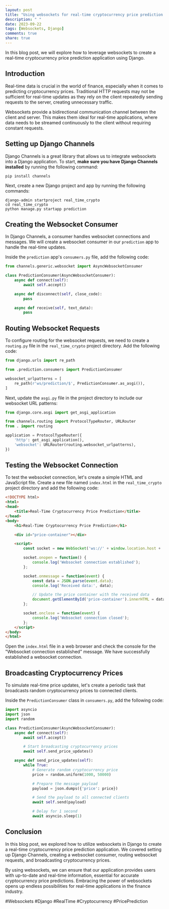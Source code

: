 ```yaml
---
layout: post
title: "Using websockets for real-time cryptocurrency price prediction in Django"
description: " "
date: 2023-09-22
tags: [Websockets, Django]
comments: true
share: true
---
```


In this blog post, we will explore how to leverage websockets to create a real-time cryptocurrency price prediction application using Django.

## Introduction
Real-time data is crucial in the world of finance, especially when it comes to predicting cryptocurrency prices. Traditional HTTP requests may not be sufficient for real-time updates as they rely on the client repeatedly sending requests to the server, creating unnecessary traffic.

Websockets provide a bidirectional communication channel between the client and server. This makes them ideal for real-time applications, where data needs to be streamed continuously to the client without requiring constant requests.

## Setting up Django Channels
Django Channels is a great library that allows us to integrate websockets into a Django application. To start, **make sure you have Django Channels installed** by running the following command:

```
pip install channels
```

Next, create a new Django project and app by running the following commands:

```
django-admin startproject real_time_crypto
cd real_time_crypto
python manage.py startapp prediction
```

## Creating the Websocket Consumer
In Django Channels, a consumer handles websocket connections and messages. We will create a websocket consumer in our `prediction` app to handle the real-time updates.

Inside the `prediction` app's `consumers.py` file, add the following code:

```python
from channels.generic.websocket import AsyncWebsocketConsumer

class PredictionConsumer(AsyncWebsocketConsumer):
    async def connect(self):
        await self.accept()

    async def disconnect(self, close_code):
        pass

    async def receive(self, text_data):
        pass
```

## Routing Websocket Requests
To configure routing for the websocket requests, we need to create a `routing.py` file in the `real_time_crypto` project directory. Add the following code:

```python
from django.urls import re_path

from .prediction.consumers import PredictionConsumer

websocket_urlpatterns = [
    re_path(r'ws/prediction/$', PredictionConsumer.as_asgi()),
]
```

Next, update the `asgi.py` file in the project directory to include our websocket URL patterns:

```python
from django.core.asgi import get_asgi_application

from channels.routing import ProtocolTypeRouter, URLRouter
from . import routing

application = ProtocolTypeRouter({
    'http': get_asgi_application(),
    'websocket': URLRouter(routing.websocket_urlpatterns),
})
```

## Testing the Websocket Connection
To test the websocket connection, let's create a simple HTML and JavaScript file. Create a new file named `index.html` in the `real_time_crypto` project directory and add the following code:

```html
<!DOCTYPE html>
<html>
<head>
    <title>Real-Time Cryptocurrency Price Prediction</title>
</head>
<body>
    <h1>Real-Time Cryptocurrency Price Prediction</h1>

    <div id="price-container"></div>

    <script>
        const socket = new WebSocket('ws://' + window.location.host + '/ws/prediction/');

        socket.onopen = function() {
            console.log('Websocket connection established');
        };

        socket.onmessage = function(event) {
            const data = JSON.parse(event.data);
            console.log('Received data:', data);

            // Update the price container with the received data
            document.getElementById('price-container').innerHTML = data.price;
        };

        socket.onclose = function(event) {
            console.log('Websocket connection closed');
        };
    </script>
</body>
</html>
```

Open the `index.html` file in a web browser and check the console for the "Websocket connection established" message. We have successfully established a websocket connection.

## Broadcasting Cryptocurrency Prices
To simulate real-time price updates, let's create a periodic task that broadcasts random cryptocurrency prices to connected clients.

Inside the `PredictionConsumer` class in `consumers.py`, add the following code:

```python
import asyncio
import json
import random

class PredictionConsumer(AsyncWebsocketConsumer):
    async def connect(self):
        await self.accept()

        # Start broadcasting cryptocurrency prices
        await self.send_price_updates()

    async def send_price_updates(self):
        while True:
            # Generate random cryptocurrency price
            price = random.uniform(1000, 50000)

            # Prepare the message payload
            payload = json.dumps({'price': price})

            # Send the payload to all connected clients
            await self.send(payload)

            # Delay for 1 second
            await asyncio.sleep(1)
```

## Conclusion
In this blog post, we explored how to utilize websockets in Django to create a real-time cryptocurrency price prediction application. We covered setting up Django Channels, creating a websocket consumer, routing websocket requests, and broadcasting cryptocurrency prices.

By using websockets, we can ensure that our application provides users with up-to-date and real-time information, essential for accurate cryptocurrency price predictions. Embracing the power of websockets opens up endless possibilities for real-time applications in the finance industry.

#Websockets #Django #RealTime #Cryptocurrency #PricePrediction